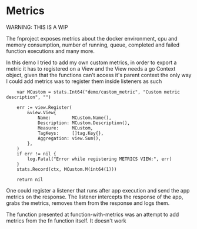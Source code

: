 # Metrics

WARNING: THIS IS A WIP

The fnproject exposes metrics about the docker environment, cpu and memory consumption, number of running, queue, completed and failed function executions and many more.

In this demo I tried to add my own custom metrics, in order to export a metric it has to registered on a View and the View needs a go Context object, given that the functions
can't access it's parent context the only way I could add metrics was to register them inside listeners as such

```
	var MCustom = stats.Int64("demo/custom_metric", "Custom metric description", "")

	err := view.Register(
		&view.View{
			Name:        MCustom.Name(),
			Description: MCustom.Description(),
			Measure:     MCustom,
			TagKeys:     []tag.Key{},
			Aggregation: view.Sum(),
		},
	)
	if err != nil {
		log.Fatal("Error while registering METRICS VIEW:", err)
	}
	stats.Record(ctx, MCustom.M(int64(1)))

	return nil
```

One could register a listener that runs after app execution and send the app metrics on the response. The listener intercepts the response of the app, grabs the metrics, removes them from the response
and logs them.

The function presented at function-with-metrics was an attempt to add metrics from the fn function itself. It doesn't work
